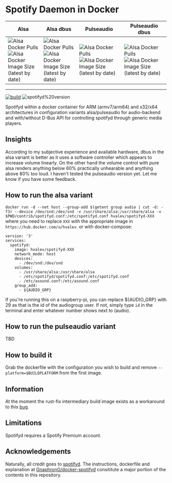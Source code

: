 # Spotify Daemon in Docker
| Alsa | Alsa dbus | Pulseaudio | Pulseaudio dbus |
| --------- | --------------- | ----------- | ------- |
| ![Alsa Docker Pulls](https://img.shields.io/docker/pulls/hvalev/spotifyd-alsa) ![Alsa Docker Image Size (latest by date)](https://img.shields.io/docker/image-size/hvalev/spotifyd-alsa) | ![Alsa Docker Pulls](https://img.shields.io/docker/pulls/hvalev/spotifyd-alsa-dbus) ![Alsa Docker Image Size (latest by date)](https://img.shields.io/docker/image-size/hvalev/spotifyd-alsa-dbus) | ![Alsa Docker Pulls](https://img.shields.io/docker/pulls/hvalev/spotifyd-pulseaudio) ![Alsa Docker Image Size (latest by date)](https://img.shields.io/docker/image-size/hvalev/spotifyd-pulseaudio) | ![Alsa Docker Pulls](https://img.shields.io/docker/pulls/hvalev/spotifyd-pulseaudio-dbus) ![Alsa Docker Image Size (latest by date)](https://img.shields.io/docker/image-size/hvalev/spotifyd-pulseaudio-dbus) |
----------------------------------
[![build](https://github.com/hvalev/spotifyd-docker/actions/workflows/build.yml/badge.svg)](https://github.com/hvalev/spotifyd-docker/actions/workflows/build.yml)
![spotifyd%20version](https://img.shields.io/badge/spotifyd%20version-0.3.2-green)

Spotifyd within a docker container for ARM (armv7/arm64) and x32/x64 architectures in configuration variants alsa/pulseaudio for audio-backend and with/without D-Bus API for controlling spotifyd through generic media players.

## Insights
According to my subjective experience and available hardware, dbus in the alsa variant is better as it uses a software controller which appears to increase volume linearly. On the other hand the volume control with pure alsa renders anything below 60% practically unhearable and anything above 80% too loud. I haven't tested the pulseaudio version yet. Let me know if you have some feedback.

## How to run the alsa variant
```docker run -d --net host --group-add $(getent group audio | cut -d: -f3) --device /dev/snd:/dev/snd -v /usr/share/alsa:/usr/share/alsa -v $PWD/contrib/spotifyd.conf:/etc/spotifyd.conf hvalev/spotifyd-XXX``` where you need to replace ```XXX``` with the appropriate image in ```https://hub.docker.com/u/hvalev```.
or with docker-compose:
```
version: '3'
services:
  spotifyd:
    image: hvalev/spotifyd-XXX
    network_mode: host
    devices:
      - /dev/snd:/dev/snd
    volumes:
      - /usr/share/alsa:/usr/share/alsa
      - /etc/spotifyd/spotifyd.conf:/etc/spotifyd.conf
      - /etc/asound.conf:/etc/asound.conf
    group_add:
      - ${AUDIO_GRP}
```

If you're running this on a raspberry-pi, you can replace ${AUDIO_GRP} with 29 as that is the id of the audiogroup user. If not, simply type ```id``` in the terminal and enter whatever number shows next to (audio).

## How to run the pulseaudio variant
TBD

## How to build it
Grab the dockerfile with the configuration you wish to build and remove ```--platform=$BUILDPLATFORM``` from the first image.

## Information
At the moment the rust-fix intermediary build image exists as a workaround to this [bug](https://github.com/docker/buildx/issues/395).

## Limitations
Spotifyd requires a Spotify Premium account.

## Acknowledgements
Naturally, all credit goes to [spotifyd](https://github.com/Spotifyd/spotifyd). The instructions, dockerfile and explanation at [GnaphronG/docker-spotifyd](https://github.com/GnaphronG/docker-spotifyd) consititute a major portion of the contents in this repository.
